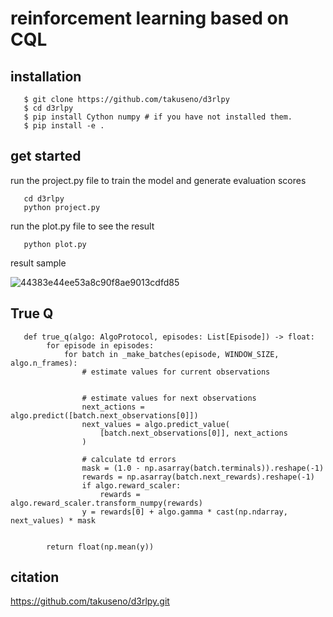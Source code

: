 # reinforcement learning based on CQL
## installation
```
   $ git clone https://github.com/takuseno/d3rlpy
   $ cd d3rlpy
   $ pip install Cython numpy # if you have not installed them.
   $ pip install -e .
```

## get started
run the project.py file to train the model and generate evaluation scores
```
   cd d3rlpy
   python project.py
```
run the plot.py file to see the result
```
   python plot.py
```
result sample 

![44383e44ee53a8c90f8ae9013cdfd85](https://user-images.githubusercontent.com/87921304/144772461-3c43b796-64d5-4797-be71-55a48e8e82ea.png)

## True Q 
```
   def true_q(algo: AlgoProtocol, episodes: List[Episode]) -> float:
        for episode in episodes:
            for batch in _make_batches(episode, WINDOW_SIZE, algo.n_frames):
                # estimate values for current observations


                # estimate values for next observations
                next_actions = algo.predict([batch.next_observations[0]])
                next_values = algo.predict_value(
                    [batch.next_observations[0]], next_actions
                )

                # calculate td errors
                mask = (1.0 - np.asarray(batch.terminals)).reshape(-1)
                rewards = np.asarray(batch.next_rewards).reshape(-1)
                if algo.reward_scaler:
                    rewards = algo.reward_scaler.transform_numpy(rewards)
                y = rewards[0] + algo.gamma * cast(np.ndarray, next_values) * mask


        return float(np.mean(y))
```
## citation 
https://github.com/takuseno/d3rlpy.git
